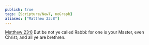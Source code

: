 ```yaml
---
publish: true
tags: [Scripture/NewT, noGraph]
aliases: ["Matthew 23:8"]
---
```

[Matthew 23:8](https://churchofjesuschrist.org/study/scriptures/nt/matt/23?lang=eng&id=p8#p8) But be not ye called Rabbi: for one is your Master, even Christ; and all ye are brethren.
